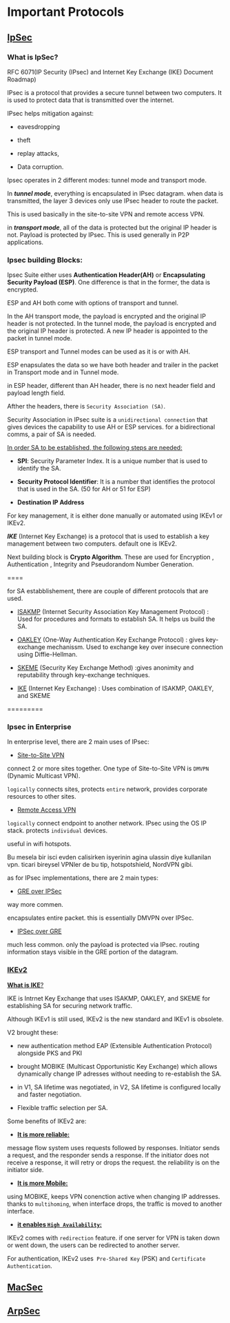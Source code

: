 # <h1>Important Protocols</h1>

## <u> **IpSec** </u>

### **What is IpSec?**


RFC 6071(IP Security (IPsec) and Internet Key Exchange (IKE) Document Roadmap)

IPsec is a protocol that provides a secure tunnel between two computers. It is used to protect data that is transmitted over the internet. 

IPsec helps mitigation against:

- eavesdropping

- theft

- replay attacks,

- Data corruption.

Ipsec operates in 2 different modes: tunnel mode and transport mode.

In ***tunnel mode***, everything is encapsulated in IPsec datagram. when data is transmitted, the layer 3 devices only use IPsec header to route the packet.

This is used basically in the site-to-site VPN and remote access VPN.

in ***transport mode***, all of the data is protected but the original IP header is not. Payload is protected by IPsec. This is used generally in P2P applications.


### Ipsec building Blocks:

Ipsec Suite either uses **Authentication Header(AH)** or **Encapsulating Security Payload (ESP)**. One difference is that in the former, the data is encrypted.

 ESP and AH both come with options of transport and tunnel.

In the AH transport mode, the payload is encrypted and the original IP header is not protected. In the tunnel mode, the payload is encrypted and the original IP header is protected. A new IP header is appointed to the packet in tunnel mode.

ESP transport and Tunnel modes can be used as it is or with AH.

ESP enapsulates the data so we have both header and trailer in the packet in Transport mode and in Tunnel mode.

in ESP header, different than AH header, there is no next header field and payload length field.


Afther the headers, there is `Security Association (SA)`. 

Security Association in IPsec suite is a `unidirectional connection` that gives devices the capability to use AH or ESP services. for a bidirectional comms, a pair of SA is needed.

<u>In order SA to be established, the following steps are needed:</u>

- **SPI**: Security Parameter Index. It is a unique number that is used to identify the SA.

- **Security Protocol Identifier**: It is a number that identifies the protocol that is used in the SA. (50 for AH or 51 for ESP)

- **Destination IP Address**


For key management, it is either done manually or automated using IKEv1 or IKEv2.

***IKE*** (Internet Key Exchange) is a protocol that is used to establish a key management between two computers. default one is IKEv2.


Next building block is **Crypto Algorithm**. These are used for Encryption , Authentication , Integrity and Pseudorandom Number Generation.


====

for SA estabblishement, there are couple of different protocols that are used.

- <u>ISAKMP</u> (Internet Security Association Key Management Protocol) :  Used for procedures and formats to establish SA. It helps us build the SA.

- <u>OAKLEY</u> (One-Way Authentication Key Exchange Protocol) : gives key-exchange mechanissm. Used to exchange key over insecure connection using Diffie-Hellman.

- <u>SKEME</u> (Security Key Exchange Method) :gives anonimity and reputability through key-exchange techniques.

- <u>IKE</u> (Internet Key Exchange) : Uses combination of ISAKMP, OAKLEY, and SKEME


=========


### **Ipsec in Enterprise**



In enterprise level, there are 2 main uses of IPsec:

- <u>Site-to-Site VPN</u>

connect 2 or more sites together. One type of Site-to-Site VPN is `DMVPN` (Dynamic Multicast VPN).

`logically` connects sites, protects `entire` network, provides corporate resources to other sites.




- <u>Remote Access VPN</u>

`logically` connect endpoint to another network.  IPsec using the OS IP stack. protects `individual` devices.

useful in wifi hotspots.

Bu mesela bir isci evden calisirken isyerinin agina ulassin diye kullanilan vpn. ticari bireysel VPNler de bu tip, hotspotshield, NordVPN gibi.


as for IPsec implementations, there are 2 main types:


- <u>GRE over IPSec</u>

way more commen. 

encapsulates entire packet.  this is essentially DMVPN over IPSec.


- <u>IPSec over GRE  </u>

much less common. only the payload is protected via IPsec. routing information stays visible in the GRE portion of the datagram.

### <u>**IKEv2**</u>

<u>**What is IKE**?</u>

IKE is Intrnet Key Exchange that uses ISAKMP, OAKLEY, and SKEME for establishing SA for securing network traffic.

Although IKEv1 is still used, IKEv2 is the new standard and IKEv1 is obsolete.

V2 brought these:

- new authentication method EAP (Extensible Authentication Protocol) alongside PKS and PKI

- brought MOBIKE (Multicast Opportunistic Key Exchange) which allows dynamically change IP adresses without needing to re-establish the SA.

- in V1, SA lifetime was negotiated, in V2, SA lifetime is configured locally and faster negotiation.

- Flexible traffic selection per SA.



Some benefits of IKEv2 are:

- **<u>It is more reliable:</u>**

message flow system uses requests followed by responses. Initiator sends a request, and the responder sends a response. If the initiator does not receive a response, it will retry or drops the request. the reliability is on the initiator side.


- **<u>It is more Mobile:</u>**

using MOBIKE, keeps VPN conenction active when changing IP addresses. thanks to `multihoming`, when interface drops, the traffic is moved to another interface.


- **<u>it enables `High Availability`:</u>**

IKEv2 comes with `redirection` feature. if one server for VPN is taken down or went down, the users can be redirected to another server.




For authentication, IKEv2 uses` Pre-Shared Key` (PSK) and `Certificate Authentication`.



## <u>**MacSec**</u>

## <u>**ArpSec**</u>